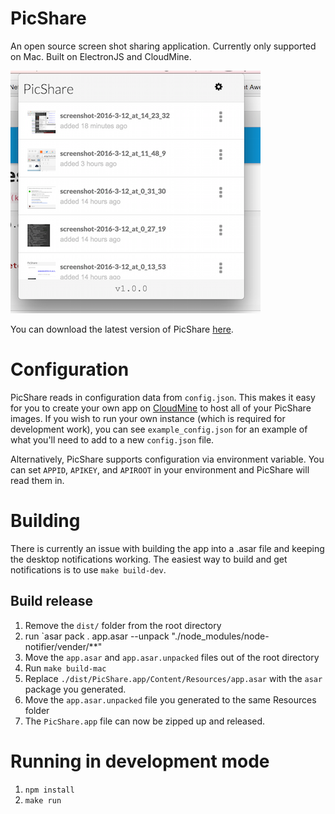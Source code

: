 # PicShare
An open source screen shot sharing application. Currently only supported on Mac. Built on ElectronJS and CloudMine.

![Screen shot](/img/example_screenshot.png)

You can download the latest version of PicShare [here](https://s3-us-west-2.amazonaws.com/caputoio-app-downloads/PicShare.zip).

# Configuration
PicShare reads in configuration data from `config.json`. This makes it easy for you to create your own app on [CloudMine](https://compass.cloudmine.io) to host all of your PicShare images. If you wish to run your own instance (which is required for development work), you can see `example_config.json` for an example of what you'll need to add to a new `config.json` file.

Alternatively, PicShare supports configuration via environment variable. You can set `APPID`, `APIKEY`, and `APIROOT` in your environment and PicShare will read them in.

# Building
There is currently an issue with building the app into a .asar file and keeping the desktop notifications working. The easiest way to build and get notifications is to use `make build-dev`. 

## Build release
1. Remove the `dist/` folder from the root directory
2. run `asar pack . app.asar --unpack "./node_modules/node-notifier/vender/**"
3. Move the `app.asar` and `app.asar.unpacked` files out of the root directory
4. Run `make build-mac`
5. Replace `./dist/PicShare.app/Content/Resources/app.asar` with the `asar` package you generated.
6. Move the `app.asar.unpacked` file you generated to the same Resources folder
7. The `PicShare.app` file can now be zipped up and released.

# Running in development mode
1. `npm install`
2. `make run`
